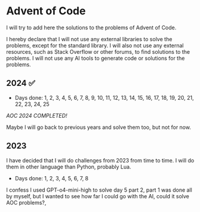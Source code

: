 # Advent of Code

I will try to add here the solutions to the problems of Advent of Code.

I hereby declare that I will not use any external libraries to solve the problems, except for the standard library.
I will also not use any external resources, such as Stack Overflow or other forums, to find solutions to the problems.
I will not use any AI tools to generate code or solutions for the problems.

## 2024 ✅

- Days done: 1, 2, 3, 4, 5, 6, 7, 8, 9, 10, 11, 12, 13, 14, 15, 16, 17, 18, 19, 20, 21, 22, 23, 24, 25

*AOC 2024 COMPLETED!*

Maybe I will go back to previous years and solve them too, but not for now.

## 2023

I have decided that I will do challenges from 2023 from time to time.
I will do them in other language than Python, probably Lua.

- Days done: 1, 2, 3, 4, 5, 6, 7, 8

I confess I used GPT-o4-mini-high to solve day 5 part 2, part 1 was done all by myself, but I wanted to see how far I could go with the AI, could it solve AOC problems?,
